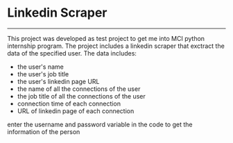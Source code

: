 # Linkedin Scraper

---
This project was developed as test project to get me into MCI python internship program.
The project includes a linkedin scraper that exctract the data of the specified user. The data includes:
- the user's name
- the user's job title
- the user's linkedin page URL
- the name of all the connections of the user
- the job title of all the connections of the user
- connection time of each connection
- URL of linkedin page of each connection

enter the username and password variable in the code to get the information of the person



